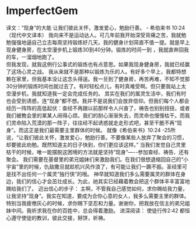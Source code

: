 # ImperfectGem

译文：“现身”的大能
让我们彼此关怀，激发爱心，勉励行善。 - 希伯来书 10:24  （现代中文译本）
我向来不是运动达人。可几年前我开始深受背痛之苦，我就勉勉强强地逼自己立志每周坚持锻炼好几天。我的健身计划简直不值一提。就是早上现身健身房，在太空漫步机上锻炼30到40分钟。锻炼的时间一到 ，我就直奔回我的车，一溜烟地跑了。  
但我发现，就我这例行公事式的锻炼也有点意思。如果我现身健身房，我就已经赢了这场心灵之战。 我从来就不是那种以锻炼为乐的人。有好多个早上，我都特想赖在家里，但我基本没让这念头得逞。我一旦到了健身房，再苦再难，不知不觉那30分钟的锻炼时间也就过去了。有时轻松点儿，有时真难受啊。但只要我站上太空漫步机，我就知道我一定会完成任务的。 
其实在我们的属灵生活中，我们有时也会受到诱惑，连“现身”都不想。我并不是说我们会放弃信仰。但我们每个人都会经历一阵阵的高低起伏：查经不再跟以前那样令人兴奋了，祷告也别别扭扭，或者我们被教会里的某某人闹得心烦。我们的耐心渐渐失去，而灵命也慢慢枯干。而我们灵命陷入荒漠的那一阵子，往往经不起诱惑就走走形式吧，甚至干脆不再“现身”。而这正是我们最需要主里群体的时候。 
就像《希伯来书》10:24 -25所说，“让我们彼此关怀，激发爱心，勉励行善。不要像某些人放弃了聚会的习惯，却要彼此劝勉。既然知道主的日子快到，你们更应该这样。” 
当我们发觉自己灵里枯干的时候，唯一能摆脱这困境的方法就是坚持“现身”—--参加查经、祷告、还有聚会。 我们需要在基督里的弟兄姐妹们来激励我们。在我们很想退缩回自己的“小宇宙”里的时候，仇敌撒旦就趁机兴风作浪了，有可能让我们一蹶不振。圣经里可是找不出任何一个属灵“独行侠”的哦。 
神早就知道我们多么需要属灵的群体在身边，我们的信心才会茁壮成长。为此，祂其实已经藉着教会把这个群体丰丰富富地赐给我们了。 
迈出信心的步子： 
主啊，不管我自己感觉如何，求你赐给我力量，让我坚持“现身”。我实在知道，要成为合你心意的女人，我多么需要主里的群体。特别当我疲倦灰心的时候，求你赐下坚忍和力量。谢谢你，把我放在信主的弟兄姐妹中间。我祈求我在你的百姓中，总会得着激励。 
进深阅读： 
使徒行传2:42  都恒心遵守使徒的教训，彼此交接，掰饼，祈祷。
